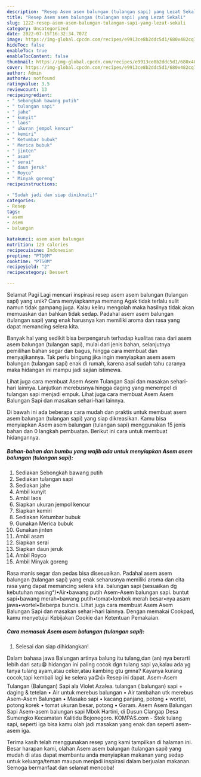 ```yaml
---
description: "Resep Asem asem balungan (tulangan sapi) yang Lezat Sekali"
title: "Resep Asem asem balungan (tulangan sapi) yang Lezat Sekali"
slug: 1222-resep-asem-asem-balungan-tulangan-sapi-yang-lezat-sekali
category: Uncategorized
date: 2022-07-15T16:32:34.707Z
image: https://img-global.cpcdn.com/recipes/e9913ce8b2ddc5d1/680x482cq70/asem-asem-balungan-tulangan-sapi-foto-resep-utama.jpg
hideToc: false
enableToc: true
enableTocContent: false
thumbnail: https://img-global.cpcdn.com/recipes/e9913ce8b2ddc5d1/680x482cq70/asem-asem-balungan-tulangan-sapi-foto-resep-utama.jpg
cover: https://img-global.cpcdn.com/recipes/e9913ce8b2ddc5d1/680x482cq70/asem-asem-balungan-tulangan-sapi-foto-resep-utama.jpg
author: Admin
authorAv: notfound
ratingvalue: 3.5
reviewcount: 13
recipeingredient:
- " Sebongkah bawang putih"
- " tulangan sapi"
- " jahe"
- " kunyit"
- " laos"
- " ukuran jempol kencur"
- " kemiri"
- " Ketumbar bubuk"
- " Merica bubuk"
- " jinten"
- " asam"
- " serai"
- " daun jeruk"
- " Royco"
- " Minyak goreng"
recipeinstructions:

- "Sudah jadi dan siap dinikmati!"
categories:
- Resep
tags:
- asem
- asem
- balungan

katakunci: asem asem balungan 
nutrition: 129 calories
recipecuisine: Indonesian
preptime: "PT10M"
cooktime: "PT50M"
recipeyield: "2"
recipecategory: Dessert

---
```



Selamat Pagi Lagi mencari inspirasi resep asem asem balungan (tulangan sapi) yang unik? Cara menyiapkannya memang Agak tidak terlalu sulit namun tidak gampang juga. Kalau keliru mengolah maka hasilnya tidak akan memuaskan dan bahkan tidak sedap. Padahal asem asem balungan (tulangan sapi) yang enak harusnya kan memiliki aroma dan rasa yang dapat memancing selera kita.


Banyak hal yang sedikit bisa berpengaruh terhadap kualitas rasa dari asem asem balungan (tulangan sapi), mulai dari jenis bahan, selanjutnya pemilihan bahan segar dan bagus, hingga cara membuat dan menyajikannya. Tak perlu bingung jika ingin menyiapkan asem asem balungan (tulangan sapi) enak di rumah, karena asal sudah tahu caranya maka hidangan ini mampu jadi sajian istimewa.

Lihat juga cara membuat Asem Asem Tulangan Sapi dan masakan sehari-hari lainnya. Lanjutkan merebusnya hingga daging yang menempel di tulangan sapi menjadi empuk. Lihat juga cara membuat Asem Asem Balungan Sapi dan masakan sehari-hari lainnya.


Di bawah ini ada beberapa cara mudah dan praktis untuk membuat asem asem balungan (tulangan sapi) yang siap dikreasikan. Kamu bisa menyiapkan Asem asem balungan (tulangan sapi) menggunakan 15 jenis bahan dan 0 langkah pembuatan. Berikut ini cara untuk membuat hidangannya.

<!--inarticleads1-->

##### Bahan-bahan dan bumbu yang wajib ada untuk menyiapkan Asem asem balungan (tulangan sapi):

1. Sediakan  Sebongkah bawang putih
1. Sediakan  tulangan sapi
1. Sediakan  jahe
1. Ambil  kunyit
1. Ambil  laos
1. Siapkan  ukuran jempol kencur
1. Siapkan  kemiri
1. Sediakan  Ketumbar bubuk
1. Gunakan  Merica bubuk
1. Gunakan  jinten
1. Ambil  asam
1. Siapkan  serai
1. Siapkan  daun jeruk
1. Ambil  Royco
1. Ambil  Minyak goreng


Rasa manis segar dan pedas bisa disesuaikan. Padahal asem asem balungan (tulangan sapi) yang enak seharusnya memiliki aroma dan cita rasa yang dapat memancing selera kita. balungan sapi (sesuaikan dg kebutuhan masing²)•Air•bawang putih Asem-Asem balungan sapi. buntut sapi•bawang merah•bawang putih•tomat•lombok merah besar•nya asam jawa•wortel•Beberpa buncis. Lihat juga cara membuat Asem Asem Balungan Sapi dan masakan sehari-hari lainnya. Dengan memakai Cookpad, kamu menyetujui Kebijakan Cookie dan Ketentuan Pemakaian. 

<!--inarticleads2-->

##### Cara memasak Asem asem balungan (tulangan sapi):


1. Selesai dan siap dihidangkan!

Dalam bahasa jawa Balungan artinya balung itu tulang,dan (an) nya berarti lebih dari satu😁 hidangan ini paling cocok dgn tulang sapi ya,kalau ada yg tanya tulang ayam,atau ceker,atau kambing gtu gmna? Kayanya kurang cocok,tapi kembali lagi ke selera ya😊👍 Resep ini dapat. Asem-Asem Tulangan (Balungan) Sapi ala Violet Azalea. tulangan ( balungan) sapi + daging &amp; tetelan • Air untuk merebus balungan • Air tambahan utk merebus Asem-Asem Balungan • Masako sapi • kacang panjang, potong • wortel, potong korek • tomat ukuran besar, potong • Garam. Asem Asem Balungan Sapi Asem-asem balungan sapi Mbok Hartini, di Dusun Clangap Desa Sumengko Kecamatan Kalitidu Bojonegoro. KOMPAS.com - Stok tulang sapi, seperti iga bisa kamu olah jadi masakan yang enak dan seperti asem-asem iga. 

Terima kasih telah menggunakan resep yang kami tampilkan di halaman ini. Besar harapan kami, olahan Asem asem balungan (tulangan sapi) yang mudah di atas dapat membantu anda menyiapkan makanan yang sedap untuk keluarga/teman maupun menjadi inspirasi dalam berjualan makanan. Semoga bermanfaat dan selamat mencoba!
